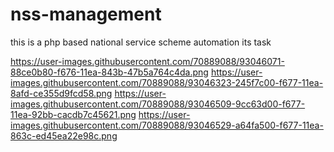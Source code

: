 # nss-management
this is a php based national service scheme automation its task

https://user-images.githubusercontent.com/70889088/93046071-88ce0b80-f676-11ea-843b-47b5a764c4da.png
https://user-images.githubusercontent.com/70889088/93046323-245f7c00-f677-11ea-8afd-ce355d9fcd58.png
https://user-images.githubusercontent.com/70889088/93046509-9cc63d00-f677-11ea-92bb-cacdb7c45621.png
https://user-images.githubusercontent.com/70889088/93046529-a64fa500-f677-11ea-863c-ed45ea22e98c.png
